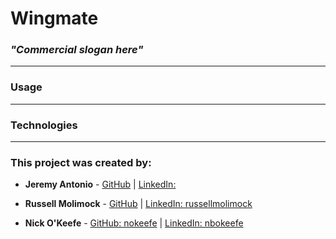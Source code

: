 # Wingmate
### *"Commercial slogan here"*
---
### Usage

---
### Technologies

---
### This project was created by:

* **Jeremy Antonio** - [GitHub](https://github.com/jembantonio/) | [LinkedIn: ](https://www.linkedin.com/in/jeremyantonio/)

* **Russell Molimock** - [GitHub](https://github.com/Rmolimock/) | [LinkedIn: russellmolimock](https://www.linkedin.com/in/russellmolimock/)

* **Nick O'Keefe** - [GitHub: nokeefe](https://github.com/nokeefe/) | [LinkedIn: nbokeefe](https://www.linkedin.com/in/nbokeefe/)
